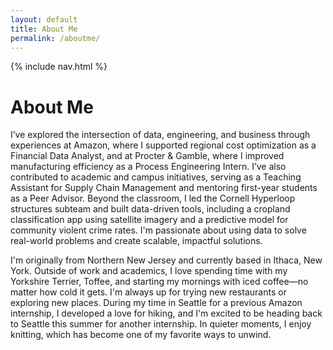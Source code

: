 ```yaml
---
layout: default
title: About Me
permalink: /aboutme/
---
```

{% include nav.html %}

# About Me

I’ve explored the intersection of data, engineering, and business through experiences at Amazon, where I supported regional cost optimization as a Financial Data Analyst, and at Procter & Gamble, where I improved manufacturing efficiency as a Process Engineering Intern. I’ve also contributed to academic and campus initiatives, serving as a Teaching Assistant for Supply Chain Management and mentoring first-year students as a Peer Advisor. Beyond the classroom, I led the Cornell Hyperloop structures subteam and built data-driven tools, including a cropland classification app using satellite imagery and a predictive model for community violent crime rates. I'm passionate about using data to solve real-world problems and create scalable, impactful solutions.

I'm originally from Northern New Jersey and currently based in Ithaca, New York. Outside of work and academics, I love spending time with my Yorkshire Terrier, Toffee, and starting my mornings with iced coffee—no matter how cold it gets. I'm always up for trying new restaurants or exploring new places. During my time in Seattle for a previous Amazon internship, I developed a love for hiking, and I'm excited to be heading back to Seattle this summer for another internship. In quieter moments, I enjoy knitting, which has become one of my favorite ways to unwind. 
